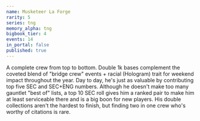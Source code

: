 ```yaml
---
name: Musketeer La Forge
rarity: 5
series: tng
memory_alpha: tng
bigbook_tier: 4
events: 14
in_portal: false
published: true
---
```


A complete crew from top to bottom. Double 1k bases complement the coveted blend of "bridge crew" events + racial (Hologram) trait for weekend impact throughout the year. Day to day, he's just as valuable by contributing top five SEC and SEC+ENG numbers. Although he doesn't make too many gauntlet "best of" lists, a top 10 SEC roll gives him a ranked pair to make him at least serviceable there and is a big boon for new players. His double collections aren't the hardest to finish, but finding two in one crew who's worthy of citations is rare.
